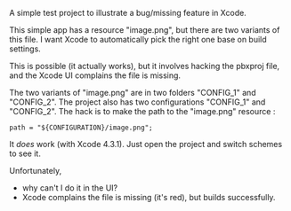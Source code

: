 A simple test project to illustrate a bug/missing feature in Xcode.

This simple app has a resource "image.png", but there are two variants of this file. I want Xcode to automatically pick the right one base on build settings.

This is possible (it actually works), but it involves hacking the pbxproj file, and the Xcode UI complains the file is missing.

The two variants of "image.png" are in two folders "CONFIG_1" and "CONFIG_2". The project also has two configurations "CONFIG_1" and "CONFIG_2". The hack is to make the path to the "image.png" resource :

    path = "${CONFIGURATION}/image.png";

It *does* work (with Xcode 4.3.1). Just open the project and switch schemes to see it.

Unfortunately,
* why can't I do it in the UI?
* Xcode complains the file is missing (it's red), but builds successfully.
